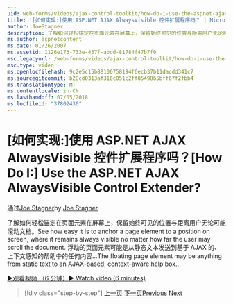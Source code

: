 ```yaml
---
uid: web-forms/videos/ajax-control-toolkit/how-do-i-use-the-aspnet-ajax-alwaysvisible-control-extender
title: '[如何实现:]使用 ASP.NET AJAX AlwaysVisible 控件扩展程序吗？ | Microsoft Docs'
author: JoeStagner
description: 了解如何轻松锚定在页面元素在屏幕上，保留始终可见的位置与距离用户无论可能滚动文档。 ...
ms.author: aspnetcontent
ms.date: 01/26/2007
ms.assetid: 1126e173-733e-437f-abdd-81784f47b7f0
msc.legacyurl: /web-forms/videos/ajax-control-toolkit/how-do-i-use-the-aspnet-ajax-alwaysvisible-control-extender
msc.type: video
ms.openlocfilehash: 9c2e5c15b88106758194f6ecb37b11dacdd341c7
ms.sourcegitcommit: b28cd0313af316c051c2ff8549865bff67f2fbb4
ms.translationtype: MT
ms.contentlocale: zh-CN
ms.lasthandoff: 07/05/2018
ms.locfileid: "37802430"
---
```

<a name="how-do-i-use-the-aspnet-ajax-alwaysvisible-control-extender"></a><span data-ttu-id="13e82-105">[如何实现:]使用 ASP.NET AJAX AlwaysVisible 控件扩展程序吗？</span><span class="sxs-lookup"><span data-stu-id="13e82-105">[How Do I:] Use the ASP.NET AJAX AlwaysVisible Control Extender?</span></span>
====================
<span data-ttu-id="13e82-106">通过[Joe Stagner](https://github.com/JoeStagner)</span><span class="sxs-lookup"><span data-stu-id="13e82-106">by [Joe Stagner](https://github.com/JoeStagner)</span></span>

<span data-ttu-id="13e82-107">了解如何轻松锚定在页面元素在屏幕上，保留始终可见的位置与距离用户无论可能滚动文档。</span><span class="sxs-lookup"><span data-stu-id="13e82-107">See how easy it is to anchor a page element to a position on screen, where it remains always visible no matter how far the user may scroll the document.</span></span> <span data-ttu-id="13e82-108">浮动的页面元素可能是从静态文本发送到基于 AJAX 的、 上下文感知的帮助中的任何内容...</span><span class="sxs-lookup"><span data-stu-id="13e82-108">The floating page element may be anything from static text to an AJAX-based, context-aware help box..</span></span>

[<span data-ttu-id="13e82-109">&#9654;观看视频 （6 分钟）</span><span class="sxs-lookup"><span data-stu-id="13e82-109">&#9654; Watch video (6 minutes)</span></span>](https://channel9.msdn.com/Blogs/ASP-NET-Site-Videos/how-do-i-use-the-aspnet-ajax-alwaysvisible-control-extender)

> [!div class="step-by-step"]
> <span data-ttu-id="13e82-110">[上一页](how-do-i-use-the-aspnet-ajax-modalpopup-extender-control.md)
> [下一页](how-do-i-use-the-aspnet-ajax-accordion-control.md)</span><span class="sxs-lookup"><span data-stu-id="13e82-110">[Previous](how-do-i-use-the-aspnet-ajax-modalpopup-extender-control.md)
[Next](how-do-i-use-the-aspnet-ajax-accordion-control.md)</span></span>
